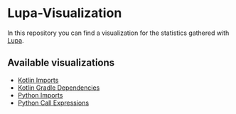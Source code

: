 # Lupa-Visualization
In this repository you can find a visualization for the statistics gathered with [Lupa](https://github.com/JetBrains-Research/Lupa).

## Available visualizations
- [Kotlin Imports](./src/kotlin_imports)
- [Kotlin Gradle Dependencies](./src/kotlin_gradle_dependencies)
- [Python Imports](./src/python_imports)
- [Python Call Expressions](./src/python_call_expressions)
